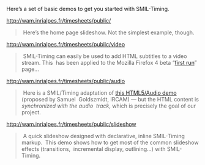 Here’s a set of basic demos to get you started with SMIL-Timing.

http://wam.inrialpes.fr/timesheets/public/

> Here’s the home page slideshow. Not the simplest example, though.

http://wam.inrialpes.fr/timesheets/public/video

> SMIL-Timing can easily be used to add HTML subtitles to a video stream. This
> has been applied to the Mozilla Firefox 4 beta “[first run](http://www.mozilla.com/fr/firefox/4.0b1/firstrun/)” page…

http://wam.inrialpes.fr/timesheets/public/audio

> Here is a SMIL/Timing adaptation of [this HTML5/Audio demo](http://apm.ircam.fr/page/audio-tag/) (proposed by Samuel
> Goldszmidt, IRCAM) — but the HTML content is _synchronized with the audio
> track_, which is precisely the goal of our project.

http://wam.inrialpes.fr/timesheets/public/slideshow

> A quick slideshow designed with declarative, inline SMIL-Timing markup.
> This demo shows how to get most of the common slideshow effects (transitions,
> incremental display, outlining…) with SMIL-Timing.


